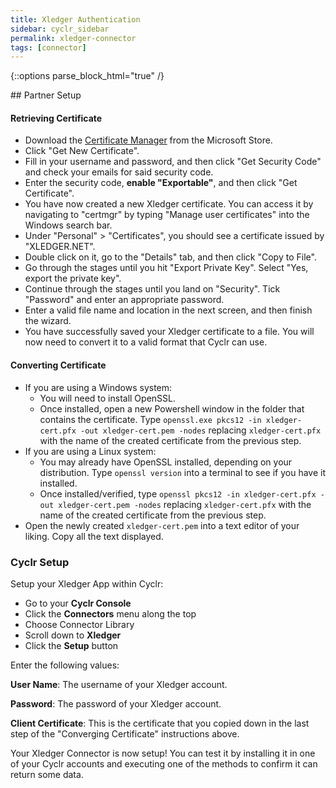 ```yaml
---
title: Xledger Authentication
sidebar: cyclr_sidebar
permalink: xledger-connector
tags: [connector]
---
```

{::options parse_block_html="true" /}
<section class="card">
## Partner Setup

#### Retrieving Certificate

*   Download the [Certificate Manager](https://www.microsoft.com/en-us/p/xledger-certificate-manager/9n0q2h72x5x8?activetab=pivot:overviewtab) from the Microsoft Store.
*   Click "Get New Certificate".
*   Fill in your username and password, and then click "Get Security Code" and check your emails for said security code.
*   Enter the security code, **enable "Exportable"**, and then click "Get Certificate".
*   You have now created a new Xledger certificate. You can access it by navigating to "certmgr" by typing "Manage user certificates" into the Windows search bar.
*   Under "Personal" > "Certificates", you should see a certificate issued by "XLEDGER.NET".
*   Double click on it, go to the "Details" tab, and then click "Copy to File".
*   Go through the stages until you hit "Export Private Key". Select "Yes, export the private key".
*   Continue through the stages until you land on "Security". Tick "Password" and enter an appropriate password.
*   Enter a valid file name and location in the next screen, and then finish the wizard.
*   You have successfully saved your Xledger certificate to a file. You will now need to convert it to a valid format that Cyclr can use.

#### Converting Certificate

*   If you are using a Windows system:
    * You will need to install OpenSSL.
    * Once installed, open a new Powershell window in the folder that contains the certificate. Type ``openssl.exe pkcs12 -in xledger-cert.pfx -out xledger-cert.pem -nodes`` replacing ``xledger-cert.pfx`` with the name of the created certificate from the previous step.
*   If you are using a Linux system:
    * You may already have OpenSSL installed, depending on your distribution. Type ``openssl version`` into a terminal to see if you have it installed.
    * Once installed/verified, type ``openssl pkcs12 -in xledger-cert.pfx -out xledger-cert.pem -nodes`` replacing ``xledger-cert.pfx`` with the name of the created certificate from the previous step.
*   Open the newly created ``xledger-cert.pem`` into a text editor of your liking. Copy all the text displayed. 

### Cyclr Setup

Setup your Xledger App within Cyclr:

*   Go to your **Cyclr Console**
*   Click the **Connectors** menu along the top
*   Choose Connector Library
*   Scroll down to **Xledger**
*   Click the **Setup** button

Enter the following values:

**User Name**: The username of your Xledger account.

**Password**:  The password of your Xledger account.

**Client Certificate**: This is the certificate that you copied down in the last step of the "Converging Certificate" instructions above.


Your Xledger Connector is now setup! You can test it by installing it in one of your Cyclr accounts and executing one of the methods to confirm it can return some data.

</section>
